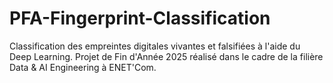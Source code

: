 # PFA-Fingerprint-Classification
Classification des empreintes digitales vivantes et falsifiées à l'aide du Deep Learning. Projet de Fin d'Année 2025 réalisé dans le cadre de la filière Data &amp; AI Engineering à ENET'Com.
